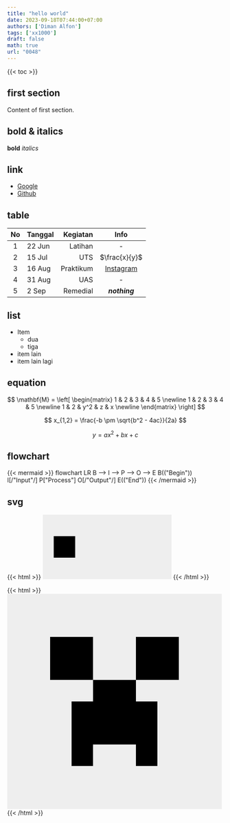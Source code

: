 ```yaml
---
title: "hello world"
date: 2023-09-18T07:44:00+07:00
authors: ['Diman Alfon']
tags: ['xx1000']
draft: false
math: true
url: "0048"
---
```

{{< toc >}}

## first section
Content of first section.

## bold & italics
**bold** *italics*
## link
+ [Google](www.google.com)
+ [Github](www.github.com)

## table
No | Tanggal | Kegiatan | Info
:-: | :- | -: | :-:
1 | 22 Jun | Latihan | -
2 | 15 Jul | UTS | $\frac{x}{y}$
3 | 16 Aug | Praktikum| [Instagram](www.instagram.com/)
4 | 31 Aug | UAS | -
5 | 2 Sep | Remedial | ***nothing***

## list
+ Item
	- dua
	- tiga
+ item lain
+ item lain lagi

## equation

$$
\mathbf{M} =
\left[
\begin{matrix}
1 & 2 & 3 & 4 & 5 \newline
1 & 2 & 3 & 4 & 5 \newline
1 & 2 & y^2 & z & x \newline
\end{matrix}
\right]
$$

$$
x_{1,2} = \frac{-b \pm \sqrt{b^2 - 4ac}}{2a}
$$

$$\tag{23}
y = ax^2 + bx + c
$$

## flowchart
{{< mermaid >}}
flowchart LR
B --> I --> P --> O --> E
B(("Begin"))
I[/"Input"/]
P["Process"]
O[/"Output"/]
E(("End"))
{{< /mermaid >}}

## svg
{{< html >}}
  <svg style="background: #eee;">
    <rect x="0" y="50" width="50" height="50">
      <animate
        attributeName="x"
        from="0" to="300"
        begin="0s" dur="1s"
        repeatCount="indefinite" />
    </rect>
  </svg>
  {{< /html >}}

  {{< html >}}
  <svg style="background: #eee;" width="500" height="500">
    <rect x="100" y="100" width="100" height="100"></rect>
	<rect x="300" y="100" width="100" height="100"></rect>
	<rect x="200" y="200" width="100" height="150"></rect>
	<rect x="150" y="250" width="50" height="150"></rect>
	<rect x="300" y="250" width="50" height="150"></rect>
  </svg>
  {{<	 /html >}}